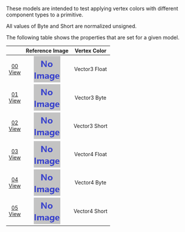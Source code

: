 These models are intended to test applying vertex colors with different component types to a primitive.  

All values of Byte and Short are normalized unsigned.  

The following table shows the properties that are set for a given model.  

|   | Reference Image | Vertex Color |
| :---: | :---: | :---: |
| [00](Primitive_VertexColor_00.gltf)<br>[View](https://bghgary.github.io/glTF-Asset-Generator/Preview/BabylonJS/?fileName=Primitive_VertexColor_00.gltf) | [<img src="Thumbnails/Primitive_VertexColor_00.png" align="middle">](ReferenceImages/Primitive_VertexColor_00.png) | Vector3 Float |
| [01](Primitive_VertexColor_01.gltf)<br>[View](https://bghgary.github.io/glTF-Asset-Generator/Preview/BabylonJS/?fileName=Primitive_VertexColor_01.gltf) | [<img src="Thumbnails/Primitive_VertexColor_01.png" align="middle">](ReferenceImages/Primitive_VertexColor_01.png) | Vector3 Byte |
| [02](Primitive_VertexColor_02.gltf)<br>[View](https://bghgary.github.io/glTF-Asset-Generator/Preview/BabylonJS/?fileName=Primitive_VertexColor_02.gltf) | [<img src="Thumbnails/Primitive_VertexColor_02.png" align="middle">](ReferenceImages/Primitive_VertexColor_02.png) | Vector3 Short |
| [03](Primitive_VertexColor_03.gltf)<br>[View](https://bghgary.github.io/glTF-Asset-Generator/Preview/BabylonJS/?fileName=Primitive_VertexColor_03.gltf) | [<img src="Thumbnails/Primitive_VertexColor_03.png" align="middle">](ReferenceImages/Primitive_VertexColor_03.png) | Vector4 Float |
| [04](Primitive_VertexColor_04.gltf)<br>[View](https://bghgary.github.io/glTF-Asset-Generator/Preview/BabylonJS/?fileName=Primitive_VertexColor_04.gltf) | [<img src="Thumbnails/Primitive_VertexColor_04.png" align="middle">](ReferenceImages/Primitive_VertexColor_04.png) | Vector4 Byte |
| [05](Primitive_VertexColor_05.gltf)<br>[View](https://bghgary.github.io/glTF-Asset-Generator/Preview/BabylonJS/?fileName=Primitive_VertexColor_05.gltf) | [<img src="Thumbnails/Primitive_VertexColor_05.png" align="middle">](ReferenceImages/Primitive_VertexColor_05.png) | Vector4 Short |
 
